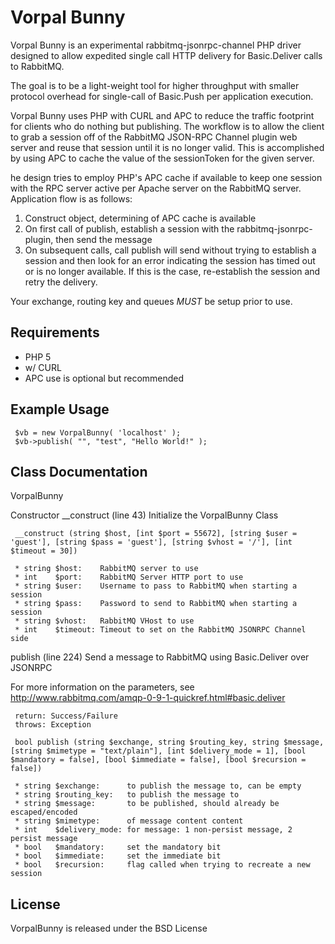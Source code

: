 Vorpal Bunny
===========

Vorpal Bunny is an experimental rabbitmq-jsonrpc-channel PHP driver designed 
to allow expedited single call HTTP delivery for Basic.Deliver calls to RabbitMQ.

The goal is to be a light-weight tool for higher throughput with smaller protocol 
overhead for single-call of Basic.Push per application execution. 

Vorpal Bunny uses PHP with CURL and APC to reduce the traffic footprint for
clients who do nothing but publishing. The workflow is to allow the client
to grab a session off of the RabbitMQ JSON-RPC Channel plugin web server
and reuse that session until it is no longer valid. This is accomplished by
using APC to cache the value of the sessionToken for the given server.

he design tries to employ PHP's APC cache if available to keep one session with 
the RPC server active per Apache server on the RabbitMQ server. Application 
flow is as follows:

  1. Construct object, determining of APC cache is available
  2. On first call of publish, establish a session with the rabbitmq-jsonrpc-plugin, 
     then send the message
  3. On subsequent calls, call publish will send without trying to establish a 
     session and then look for an error indicating the session has timed out or is 
     no longer available. If this is the case, re-establish the session and retry 
     the delivery.
  
Your exchange, routing key and queues *MUST* be setup prior to use.

Requirements
------------

* PHP 5
* w/ CURL
* APC use is optional but recommended

Example Usage
-------------

     $vb = new VorpalBunny( 'localhost' );
     $vb->publish( "", "test", "Hello World!" );

Class Documentation
-------------------

VorpalBunny

  Constructor __construct (line 43)
  Initialize the VorpalBunny Class

     __construct (string $host, [int $port = 55672], [string $user = 'guest'], [string $pass = 'guest'], [string $vhost = '/'], [int $timeout = 30])
     
     * string $host:    RabbitMQ server to use
     * int    $port:    RabbitMQ Server HTTP port to use
     * string $user:    Username to pass to RabbitMQ when starting a session
     * string $pass:    Password to send to RabbitMQ when starting a session
     * string $vhost:   RabbitMQ VHost to use
     * int    $timeout: Timeout to set on the RabbitMQ JSONRPC Channel side


  publish (line 224)
  Send a message to RabbitMQ using Basic.Deliver over JSONRPC

  For more information on the parameters, see http://www.rabbitmq.com/amqp-0-9-1-quickref.html#basic.deliver

     return: Success/Failure
     throws: Exception  
     
     bool publish (string $exchange, string $routing_key, string $message, [string $mimetype = "text/plain"], [int $delivery_mode = 1], [bool $mandatory = false], [bool $immediate = false], [bool $recursion = false])
     
     * string $exchange:      to publish the message to, can be empty
     * string $routing_key:   to publish the message to
     * string $message:       to be published, should already be escaped/encoded
     * string $mimetype:      of message content content
     * int    $delivery_mode: for message: 1 non-persist message, 2 persist message
     * bool   $mandatory:     set the mandatory bit
     * bool   $immediate:     set the immediate bit
     * bool   $recursion:     flag called when trying to recreate a new session

License
-------
VorpalBunny is released under the BSD License
